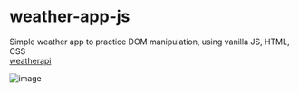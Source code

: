 # weather-app-js

Simple weather app to practice DOM manipulation, using vanilla JS, HTML, CSS<br>
[weatherapi](https://www.weatherapi.com/)

![image](https://user-images.githubusercontent.com/82476805/180109726-103964a2-a919-431d-87a3-d6ef007ed7ee.png)
